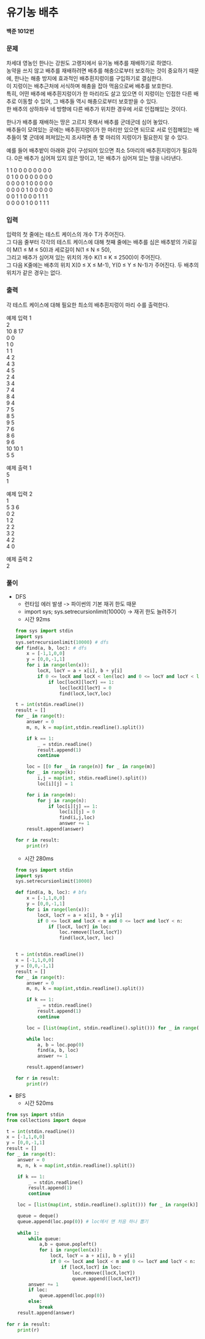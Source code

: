 # 유기농 배추
#### 백준 1012번
### 문제
차세대 영농인 한나는 강원도 고랭지에서 유기농 배추를 재배하기로 하였다.            
농약을 쓰지 않고 배추를 재배하려면 배추를 해충으로부터 보호하는 것이 중요하기 때문에, 한나는 해충 방지에 효과적인 배추흰지렁이를 구입하기로 결심한다.              
이 지렁이는 배추근처에 서식하며 해충을 잡아 먹음으로써 배추를 보호한다.                
특히, 어떤 배추에 배추흰지렁이가 한 마리라도 살고 있으면 이 지렁이는 인접한 다른 배추로 이동할 수 있어, 그 배추들 역시 해충으로부터 보호받을 수 있다.              
한 배추의 상하좌우 네 방향에 다른 배추가 위치한 경우에 서로 인접해있는 것이다.           
                  
한나가 배추를 재배하는 땅은 고르지 못해서 배추를 군데군데 심어 놓았다.              
배추들이 모여있는 곳에는 배추흰지렁이가 한 마리만 있으면 되므로 서로 인접해있는 배추들이 몇 군데에 퍼져있는지 조사하면 총 몇 마리의 지렁이가 필요한지 알 수 있다.            
             
예를 들어 배추밭이 아래와 같이 구성되어 있으면 최소 5마리의 배추흰지렁이가 필요하다. 0은 배추가 심어져 있지 않은 땅이고, 1은 배추가 심어져 있는 땅을 나타낸다.             

1	1	0	0	0	0	0	0	0	0       
0	1	0	0	0	0	0	0	0	0        
0	0	0	0	1	0	0	0	0	0         
0	0	0	0	1	0	0	0	0	0           
0	0	1	1	0	0	0	1	1	1           
0	0	0	0	1	0	0	1	1	1           


### 입력
입력의 첫 줄에는 테스트 케이스의 개수 T가 주어진다.              
그 다음 줄부터 각각의 테스트 케이스에 대해 첫째 줄에는 배추를 심은 배추밭의 가로길이 M(1 ≤ M ≤ 50)과 세로길이 N(1 ≤ N ≤ 50),               
그리고 배추가 심어져 있는 위치의 개수 K(1 ≤ K ≤ 2500)이 주어진다.              
그 다음 K줄에는 배추의 위치 X(0 ≤ X ≤ M-1), Y(0 ≤ Y ≤ N-1)가 주어진다. 두 배추의 위치가 같은 경우는 없다.               

### 출력
각 테스트 케이스에 대해 필요한 최소의 배추흰지렁이 마리 수를 출력한다.        
            
예제 입력 1         
2            
10 8 17       
0 0        
1 0       
1 1        
4 2         
4 3        
4 5        
2 4       
3 4         
7 4          
8 4          
9 4        
7 5        
8 5          
9 5          
7 6          
8 6            
9 6            
10 10 1         
5 5         
      
예제 출력 1     
5        
1      
            
예제 입력 2       
1          
5 3 6         
0 2          
1 2         
2 2         
3 2       
4 2        
4 0    
         
예제 출력 2       
2      
### 풀이
+ DFS
  + 런타임 에러 발생 -> 파이썬의 기본 재귀 한도 때문
  + import sys; sys.setrecursionlimit(10000) -> 재귀 한도 늘려주기
  + 시간 92ms
  ```python
  from sys import stdin
  import sys
  sys.setrecursionlimit(10000) # dfs
  def find(a, b, loc): # dfs
      x = [-1,1,0,0]
      y = [0,0,-1,1]
      for i in range(len(x)):
          locX, locY = a + x[i], b + y[i]
          if 0 <= locX and locX < len(loc) and 0 <= locY and locY < len(loc[0]):
              if loc[locX][locY] == 1:
                  loc[locX][locY] = 0
                  find(locX,locY,loc)

  t = int(stdin.readline())
  result = []
  for _ in range(t):
      answer = 0
      m, n, k = map(int,stdin.readline().split())

      if k == 1:
          _ = stdin.readline()
          result.append(1)
          continue

      loc = [[0 for _ in range(n)] for _ in range(m)]
      for _ in range(k):
          i,j = map(int, stdin.readline().split())
          loc[i][j] = 1

      for i in range(m):
          for j in range(n):
              if loc[i][j] == 1:
                  loc[i][j] = 0
                  find(i,j,loc)
                  answer += 1
      result.append(answer)

  for r in result:
      print(r)
  ```
  + 시간 280ms
  ```python
  from sys import stdin
  import sys
  sys.setrecursionlimit(10000)

  def find(a, b, loc): # bfs
      x = [-1,1,0,0]
      y = [0,0,-1,1]
      for i in range(len(x)):
          locX, locY = a + x[i], b + y[i]
          if 0 <= locX and locX < m and 0 <= locY and locY < n:
              if [locX, locY] in loc:
                  loc.remove([locX,locY])
                  find(locX,locY, loc)


  t = int(stdin.readline())
  x = [-1,1,0,0]
  y = [0,0,-1,1]
  result = []
  for _ in range(t):
      answer = 0
      m, n, k = map(int,stdin.readline().split())

      if k == 1:
          _ = stdin.readline()
          result.append(1)
          continue

      loc = [list(map(int, stdin.readline().split())) for _ in range(k)] # 1

      while loc:
          a, b = loc.pop(0)
          find(a, b, loc)
          answer += 1

      result.append(answer)

  for r in result:
      print(r)

  ```
+ BFS
  + 시간 520ms
```python
from sys import stdin
from collections import deque

t = int(stdin.readline())
x = [-1,1,0,0]
y = [0,0,-1,1]
result = []
for _ in range(t):
    answer = 0
    m, n, k = map(int,stdin.readline().split())

    if k == 1:
        _ = stdin.readline()
        result.append(1)
        continue

    loc = [list(map(int, stdin.readline().split())) for _ in range(k)] # 1

    queue = deque()
    queue.append(loc.pop(0)) # loc에서 맨 처음 하나 뽑기
    
    while 1:
        while queue:
            a,b = queue.popleft()
            for i in range(len(x)):
                locX, locY = a + x[i], b + y[i]
                if 0 <= locX and locX < m and 0 <= locY and locY < n:
                    if [locX,locY] in loc:
                        loc.remove([locX,locY])
                        queue.append([locX,locY])
        answer += 1
        if loc:
            queue.append(loc.pop(0))
        else:
            break
    result.append(answer)
    
for r in result:
    print(r)
```
